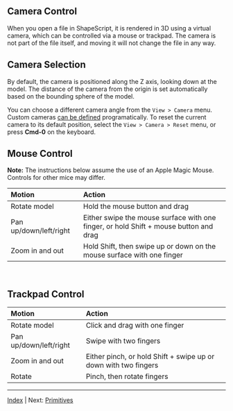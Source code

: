 Camera Control
---

When you open a file in ShapeScript, it is rendered in 3D using a virtual camera, which can be controlled via a mouse or trackpad. The camera is not part of the file itself, and moving it will not change the file in any way.

## Camera Selection

By default, the camera is positioned along the Z axis, looking down at the model. The distance of the camera from the origin is set automatically based on the bounding sphere of the model.

You can choose a different camera angle from the `View > Camera` menu. Custom cameras [can be defined](cameras.md) programatically. To reset the current camera to its default position, select the `View > Camera > Reset` menu, or press **Cmd-0** on the keyboard.

## Mouse Control

**Note:** The instructions below assume the use of an Apple Magic Mouse. Controls for other mice may differ.

Motion                       | Action
:--------------------------- | :--------------------------
Rotate model                 | Hold the mouse button and drag
Pan up/down/left/right       | Either swipe the mouse surface with one finger, or hold Shift + mouse button and drag
Zoom in and out              | Hold Shift, then swipe up or down on the mouse surface with one finger

<br/>

## Trackpad Control

Motion                       | Action
:--------------------------- | :--------------------------
Rotate model                 | Click and drag with one finger
Pan up/down/left/right       | Swipe with two fingers
Zoom in and out              | Either pinch, or hold Shift + swipe up or down with two fingers
Rotate                       | Pinch, then rotate fingers

---
[Index](index.md) | Next: [Primitives](primitives.md)
